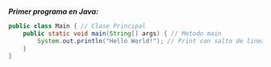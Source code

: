 ***Primer programa en Java:***

```java
public class Main { // Clase Principal
    public static void main(String[] args) { // Metodo main
        System.out.println("Hello World!"); // Print con salto de linea
    }
}
```
